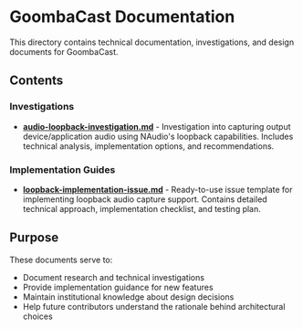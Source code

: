 # GoombaCast Documentation

This directory contains technical documentation, investigations, and design documents for GoombaCast.

## Contents

### Investigations

- **[audio-loopback-investigation.md](audio-loopback-investigation.md)** - Investigation into capturing output device/application audio using NAudio's loopback capabilities. Includes technical analysis, implementation options, and recommendations.

### Implementation Guides

- **[loopback-implementation-issue.md](loopback-implementation-issue.md)** - Ready-to-use issue template for implementing loopback audio capture support. Contains detailed technical approach, implementation checklist, and testing plan.

## Purpose

These documents serve to:
- Document research and technical investigations
- Provide implementation guidance for new features
- Maintain institutional knowledge about design decisions
- Help future contributors understand the rationale behind architectural choices

